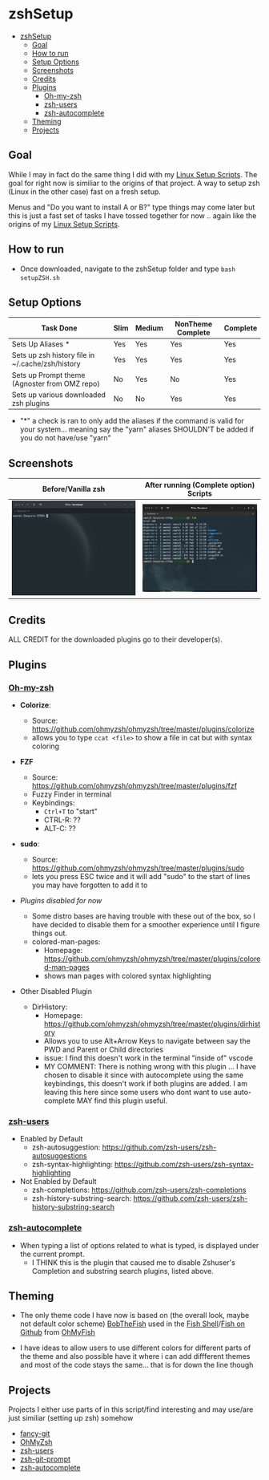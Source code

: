 # zshSetup

- [zshSetup](#zshsetup)
  - [Goal](#goal)
  - [How to run](#how-to-run)
  - [Setup Options](#setup-options)
  - [Screenshots](#screenshots)
  - [Credits](#credits)
  - [Plugins](#plugins)
    - [Oh-my-zsh](#oh-my-zsh)
    - [zsh-users](#zsh-users)
    - [zsh-autocomplete](#zsh-autocomplete)
  - [Theming](#theming)
  - [Projects](#projects)

## Goal

While I may in fact do the same thing I did with my [Linux Setup Scripts](https://github.com/Xmetalfanx/linuxSetup).  The goal for right now is similiar to the origins of that project.  A way to setup zsh (Linux in the other case) fast on a fresh setup.

Menus and "Do you want to install A or B?" type things may come later but this is just a fast set of tasks I have tossed together for now .. again like the origins of my [Linux Setup Scripts](https://github.com/Xmetalfanx/linuxSetup).

## How to run

- Once downloaded, navigate to the zshSetup folder and type
    `bash setupZSH.sh`

## Setup Options

| Task Done                                         | Slim | Medium | NonTheme Complete | Complete |
| ------------------------------------------------- | ---- | ------ | ----------------- | -------- |
| Sets Up Aliases *                                 | Yes  | Yes    | Yes               | Yes      |
| Sets up zsh history file in  ~/.cache/zsh/history | Yes  | Yes    | Yes               | Yes      |
| Sets up Prompt theme (Agnoster from OMZ repo)     | No   | Yes    | No                | Yes      |
| Sets up various  downloaded zsh plugins           | No   | No     | Yes               | Yes      |

- "*" a check is ran to only add the aliases if the command is valid for your system... meaning say the "yarn" aliases SHOULDN'T be added if you do not have/use "yarn"

## Screenshots

| Before/Vanilla zsh                                   | After running (Complete option) Scripts               |
| ---------------------------------------------------- | ----------------------------------------------------- |
| ![Before/Vanilla zsh](assets/screenshots/before.jpg) | ![After running script](assets/screenshots/after.jpg) |

## Credits

ALL CREDIT for the downloaded plugins go to their developer(s).

## Plugins

### [Oh-my-zsh](https://github.com/ohmyzsh/ohmyzsh)

- **Colorize**:
  - Source: <https://github.com/ohmyzsh/ohmyzsh/tree/master/plugins/colorize>
  - allows you to type `ccat <file>` to show a file in cat but with syntax coloring
- **FZF**
  - Source: <https://github.com/ohmyzsh/ohmyzsh/tree/master/plugins/fzf>
  - Fuzzy Finder in terminal
  - Keybindings:
    - `Ctrl+T` to "start"
    - CTRL-R: ??
    - ALT-C: ??

- **sudo**:
  - Source: <https://github.com/ohmyzsh/ohmyzsh/tree/master/plugins/sudo>
  - lets you  press ESC twice and it will add "sudo" to the start of lines you may have forgotten to add it to

- *Plugins disabled for now*
  - Some distro bases are having trouble with these out of the box, so I have decided to disable them for a smoother experience until I figure things out.
  - colored-man-pages:
    - Homepage: <https://github.com/ohmyzsh/ohmyzsh/tree/master/plugins/colored-man-pages>
    - shows man pages with colored syntax highlighting

- Other Disabled Plugin
  - DirHistory:
    - Homepage: <https://github.com/ohmyzsh/ohmyzsh/tree/master/plugins/dirhistory>
    - Allows you to use Alt+Arrow Keys to navigate between say the PWD and Parent or Child directories
    - issue: I find this doesn't work in the terminal "inside of" vscode
    - MY COMMENT: There is nothing wrong with this plugin ... I have chosen to disable it since with autocomplete using the same keybindings, this doesn't work if both plugins are added.   I am leaving this here since some users who dont want to use auto-complete MAY find this plugin useful.

### [zsh-users](https://github.com/zsh-users)

- Enabled by Default
  - zsh-autosuggestion: <https://github.com/zsh-users/zsh-autosuggestions>
  - zsh-syntax-highlighting: <https://github.com/zsh-users/zsh-syntax-highlighting>
- Not Enabled by Default
  - zsh-completions: <https://github.com/zsh-users/zsh-completions>
  - zsh-history-substring-search: <https://github.com/zsh-users/zsh-history-substring-search>

### [zsh-autocomplete](https://github.com/marlonrichert/zsh-autocomplete)

- When typing a list of options related to what is typed, is displayed under the current prompt.
  - I THINK this is the plugin that caused me to disable Zshuser's Completion and substring search plugins, listed above.

## Theming

- The only theme code I have now is based on (the overall look, maybe not default color scheme) [BobTheFish](https://github.com/oh-my-fish/theme-bobthefish) used in the [Fish Shell](https://fishshell.com/)/[Fish on Github](https://github.com/fish-shell/fish-shell) from [OhMyFish](https://github.com/oh-my-fish/oh-my-fish)

- I have ideas to allow users to use different colors for different parts of the theme and also possible have it where i can add diffferent themes and most of the code stays the same... that is for down the line though

## Projects

Projects I either use parts of in this script/find interesting and may use/are just similiar (setting up zsh) somehow

- [fancy-git](https://github.com/diogocavilha/fancy-git)
- [OhMyZsh](https://github.com/ohmyzsh/ohmyzsh)
- [zsh-users](https://github.com/zsh-users)
- [zsh-git-prompt](https://github.com/zsh-git-prompt/zsh-git-prompt)
- [zsh-autocomplete](https://github.com/marlonrichert/zsh-autocomplete)
